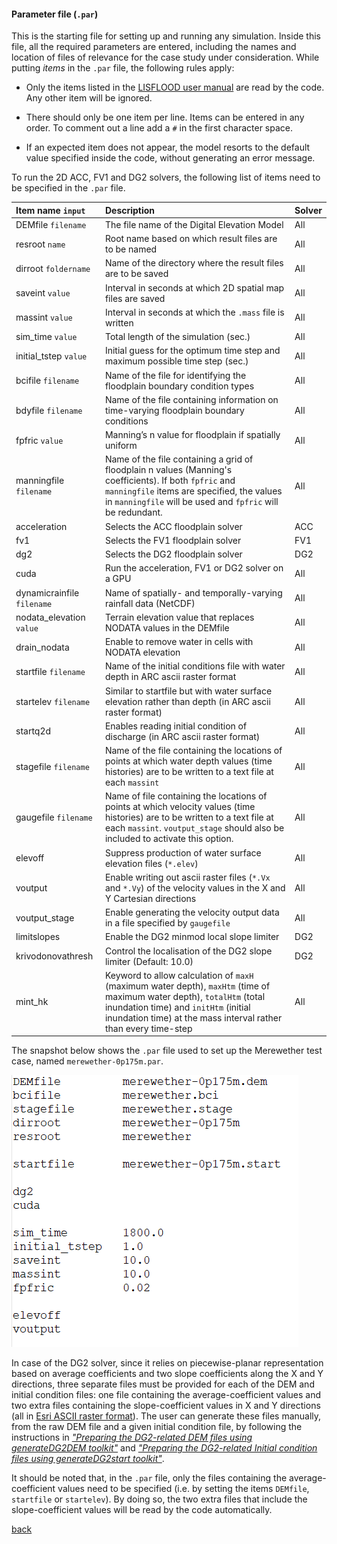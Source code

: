 #### Parameter file (`.par`)

This is the starting file for setting up and running any simulation. Inside this file, all the required parameters are entered, including the names and location of files of relevance for the case study under consideration. While putting *items* in the `.par` file, the following rules apply:  

   * Only the items listed in the [LISFLOOD user manual](https://drive.google.com/file/d/1Yk5txMWWfSqPcPOqjQh30XLSp8Sypy1M/view) are read by the code. Any other item will be ignored. 
   
   * There should only be one item per line. Items can be entered in any order. To comment out a line add a `#` in the first character space.

   * If an expected item does not appear, the model resorts to the default value specified inside the code, without generating an error message.
   
To run the 2D ACC, FV1 and DG2 solvers, the following list of items need to be specified in the `.par` file.


   | Item name `input` | Description | Solver |
   | :---         | :---      | :--- |
   | DEMfile `filename`   | The file name of the Digital Elevation Model      | All    |
   | resroot `name`     | Root name based on which result files are to be named       | All    |
   | dirroot `foldername`     | Name of the directory where the result files are to be saved       | All     |
   | saveint `value`     | Interval in seconds at which 2D spatial map files are saved       | All    |
   | massint `value`     | Interval in seconds at which the `.mass` file is written     | All     |
   | sim_time `value`     | Total length of the simulation (sec.)       | All     |
   | initial_tstep `value`     | Initial guess for the optimum time step and maximum possible time step (sec.)      | All     |
   | bcifile `filename`     | Name of the file for identifying the floodplain boundary condition types       | All    |
   | bdyfile `filename`     | Name of the file containing information on time-varying floodplain boundary conditions       | All     |
   | fpfric `value`     | Manning’s n value for floodplain if spatially uniform       | All      |
   | manningfile `filename`     | Name of the file containing a grid of floodplain n values (Manning's coefficients). If both `fpfric` and `manningfile` items are specified, the values in `manningfile` will be used and `fpfric` will be redundant.       | All     |
   | acceleration        | Selects the ACC floodplain solver       | ACC      |
   | fv1     | Selects the FV1 floodplain solver       | FV1      |
   | dg2     | Selects the DG2 floodplain solver       | DG2      |
   | cuda    | Run the acceleration, FV1 or DG2 solver on a GPU       | All      |
   | dynamicrainfile `filename`   | Name of spatially- and temporally-varying rainfall data (NetCDF)     | All    |
   | nodata_elevation `value`     | Terrain elevation value that replaces NODATA values in the DEMfile      | All    |
   | drain_nodata     | Enable to remove water in cells with NODATA elevation       | All    |
   | startfile `filename`     | Name of the initial conditions file with water depth in ARC ascii raster format     | All    |
   | startelev `filename`     | Similar to startfile but with water surface elevation rather than depth  (in ARC ascii raster format)  | All    |
   | startq2d    | Enables reading initial condition of discharge (in ARC ascii raster format)  | All    |
   | stagefile `filename`     | Name of the file containing the locations of points at which water depth values (time histories) are to be written to a text file at each `massint`     | All    |
   | gaugefile `filename`     | Name of file containing the locations of points at which velocity values (time histories) are to be written to a text file at each `massint`. `voutput_stage` should also be included to activate this option.     | All    |
   | elevoff     | Suppress production of water surface elevation files (`*.elev`)    | All    |
   | voutput     | Enable writing out ascii raster files (`*.Vx` and `*.Vy`) of the velocity values in the X and Y Cartesian directions    | All    |
   | voutput_stage     | Enable generating the velocity output data in a file specified by `gaugefile`    | All    |
   | limitslopes     | Enable the DG2 minmod local slope limiter      | DG2   |
   | krivodonovathresh     | Control the localisation of the DG2 slope limiter (Default: 10.0)       | DG2   |
   | mint_hk     | Keyword to allow calculation of `maxH` (maximum water depth), `maxHtm` (time of maximum water depth), `totalHtm` (total inundation time) and `initHtm` (initial inundation time) at the mass interval rather than every time-step   | All    |
   
   The snapshot below shows the `.par` file used to set up the Merewether test case, named `merewether-0p175m.par`.
   
   ![image](/Figures/mer8.png)


In case of the DG2 solver, since it relies on piecewise-planar representation based on average coefficients and two slope coefficients along the X and Y directions, three separate files must be provided for each of the DEM and initial condition files: one file containing the average-coefficient values and two extra files containing the slope-coefficient values in X and Y directions (all in [Esri ASCII raster format](https://desktop.arcgis.com/en/arcmap/10.3/manage-data/raster-and-images/esri-ascii-raster-format.htm)). The user can generate these files manually, from the raw DEM file and a given initial condition file, by following the instructions in [*"Preparing the DG2-related DEM files using generateDG2DEM toolkit"*](/Merewether2-4.md) and [*"Preparing the DG2-related Initial condition files using generateDG2start toolkit"*](/Merewether2-5.md). 

It should be noted that, in the `.par` file, only the files containing the average-coefficient values need to be specified (i.e. by setting the items `DEMfile`, `startfile` or `startelev`). By doing so, the two extra files that include the slope-coefficient values will be read by the code automatically. 

   
   [back](/Merewether1.md)
